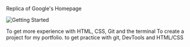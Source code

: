 Replica of Google's Homepage

![Getting Started](/Users/emmamcardle/programming_projects/google-replica/images/homepage.png)






To get more experience with HTML, CSS, Git and the terminal
To create a project for my portfolio.
to get practice with git, DevTools and HTML/CSS